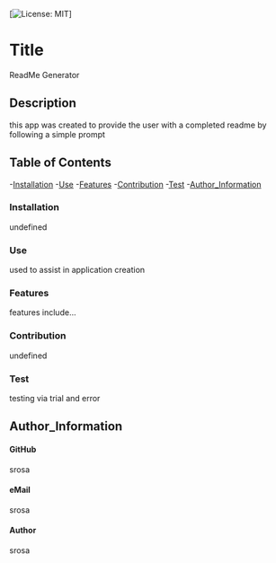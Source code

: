 
  [![License: MIT](https://img.shields.io/badge/license-MIT-green)]
  
  # Title 
  ReadMe Generator
  ## Description
  this app was created to provide the user with a completed readme by following a simple prompt

  ## Table of Contents
  -[Installation](#installation)
  -[Use](#use)
  -[Features](#features)
  -[Contribution](#contribution)
  -[Test](#test)
  -[Author_Information](#author_information)

  ### Installation
  undefined
  ### Use
  used to assist in application creation
  ### Features
  features include...
  ### Contribution
  undefined
  ### Test
  testing via trial and error
  ## Author_Information
  #### GitHub 
  srosa
  #### eMail
  srosa
  #### Author
  srosa
 


